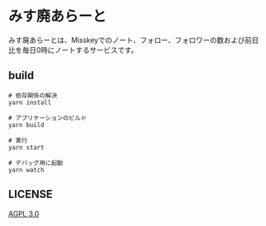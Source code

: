 # みす廃あらーと

みす廃あらーとは、Misskeyでのノート、フォロー、フォロワーの数および前日比を毎日0時にノートするサービスです。


## build

```
# 依存関係の解決
yarn install

# アプリケーションのビルド
yarn build

# 実行
yarn start

# デバッグ用に起動
yarn watch
```

## LICENSE

[AGPL 3.0](LICENSE)